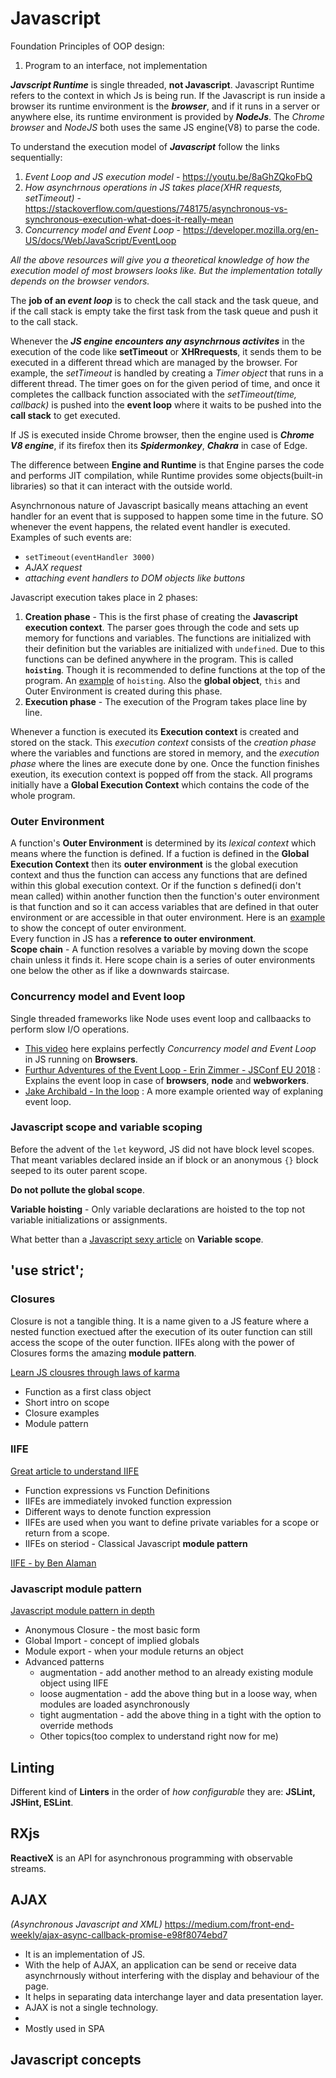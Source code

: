 # Javascript

Foundation Principles of OOP design:
1. Program to an interface, not implementation

***Javscript Runtime*** is single threaded, **not Javascript**. Javascript Runtime refers to the context in which Js is being run. If the Javascript is run inside a browser its runtime environment is the ***browser***, and if it runs in a server or anywhere else, its runtime environment is provided by ***NodeJs***. The *Chrome browser* and *NodeJS* both uses the same JS engine(V8) to parse the code.

To understand the execution model of ***Javascript*** follow the links sequentially:

1. *Event Loop and JS execution model* - https://youtu.be/8aGhZQkoFbQ
2. *How asynchrnous operations in JS takes place(XHR requests, setTimeout)* - https://stackoverflow.com/questions/748175/asynchronous-vs-synchronous-execution-what-does-it-really-mean
3. *Concurrency model and Event Loop* - https://developer.mozilla.org/en-US/docs/Web/JavaScript/EventLoop

*All the above resources will give you a theoretical knowledge of how the execution model of most browsers looks like. But the implementation totally depends on the browser vendors.*

The **job of an *event loop*** is to check the call stack and the task queue,  and if the call stack is empty take the first task from the task queue and push it to the call stack.

Whenever the ***JS engine encounters any asynchrnous activites*** in the execution of the code like **setTimeout** or **XHRrequests**, it sends them to be executed in a different thread which are managed by the browser. For example, the *setTimeout* is handled by creating a *Timer object* that runs in a different thread. The timer goes on for the given period of time, and once it completes the callback function associated with the *setTimeout(time, callback)* is pushed into the **event loop** where it waits to be pushed into the **call stack** to get executed. 

If JS is executed inside Chrome browser, then the engine used is ***Chrome V8 engine***, if its firefox then its ***Spidermonkey***, ***Chakra*** in case of Edge. 

The difference between **Engine and Runtime** is that Engine parses the code and performs JIT compilation, while Runtime provides some objects(built-in libraries) so that it can interact with the outside world. 


Asynchrnonous nature of Javascript basically means attaching an event handler for an event that is supposed to happen some time in the future. SO whenever the event happens, the related event handler is executed. Examples of such events are:
* `setTimeout(eventHandler 3000)`
* *AJAX request*
* *attaching event handlers to DOM objects like buttons*

Javascript execution takes place in 2 phases:

1. **Creation phase** - This is the first phase of creating the **Javascript execution context**. The parser goes through the code and sets up memory for functions and variables. The functions are initialized with their definition but the variables are initialized with `undefined`. Due to this functions can be defined anywhere in the program. This is called **`hoisting`**. Though it is recommended to define functions at the top of the program. An [example](hoisting/example.js) of `hoisting`. Also the **global object**, `this` and Outer Environment is created during this phase.
2. **Execution phase** - The execution of the Program takes place line by line. 

Whenever a function is executed its **Execution context** is created and stored on the stack. This *execution context* consists of the *creation phase* where the variables and functions are stored in memory, and the *execution phase* where the lines are execute done by one. Once the function finishes exeution, its execution context is popped off from the stack. All programs initially have a **Global Execution Context** which contains the code of the whole program. 

### Outer Environment
A function's **Outer Environment** is determined by its *lexical context* which means where the function is defined. If a fuction is defined in the **Global Execution Context** then its **outer environment** is the global execution context and thus the function can access any functions that are defined within this global execution context. Or if the function s defined(i don't mean called) within another function then the function's outer environment is that function and so it can access variables that are defined in that outer environment or are accessible in that outer environment.
Here is an [example](examples/outer-environment.js) to show the concept of outer environment. <br/>
Every function in JS has a **reference to outer environment**.  <br/>
**Scope chain** - A function resolves a variable by moving down the scope chain unless it finds it. Here scope chain is a series of outer environments one below the other as if like a downwards staircase.   

### Concurrency model and Event loop
Single threaded frameworks like Node uses event loop and callbaacks to perform slow I/O operations.
* [This video][8] here explains perfectly *Concurrency model and Event Loop* in JS running on **Browsers**.
* [Furthur Adventures of the Event Loop - Erin Zimmer - JSConf EU 2018][9] : Explains the event loop in case of **browsers**, **node** and **webworkers**.
* [Jake Archibald - In the loop][10] : A more example oriented way of explaning event loop. 

### Javascript scope and variable scoping

Before the advent of the `let` keyword, JS did not have block level scopes. That meant variables declared inside an if block or an anonymous `{}` block seeped to its outer parent scope.  

**Do not pollute the global scope**.

**Variable hoisting** - Only variable declarations are hoisted to the top not variable initializations or assignments.

What better than a [Javascript sexy article](http://javascriptissexy.com/javascript-variable-scope-and-hoisting-explained/) on **Variable scope**.




## 'use strict';

### Closures

Closure is not a tangible thing. It is a name given to a JS feature where a nested function exectued after the execution of its outer function can still access the scope of the outer function.
IIFEs along with the power of Closures forms the amazing **module pattern**.

[Learn JS clousres through laws of karma](https://engineering.salesforce.com/learn-javascript-closures-through-the-laws-of-karma-49d32d35b3f7)
* Function as a first class object
* Short intro on scope
* Closure examples
* Module pattern

### IIFE
[Great article to understand IIFE](https://medium.com/@vvkchandra/essential-javascript-mastering-immediately-invoked-function-expressions-67791338ddc6)
* Function expressions vs Function Definitions
* IIFEs are immediately invoked function expression
* Different ways to denote function expression
* IIFEs are used when you want to define private variables for a scope or return from a scope.
* IIFEs on steriod - Classical Javascript **module pattern**

[IIFE - by Ben Alaman](http://benalman.com/news/2010/11/immediately-invoked-function-expression/)


### Javascript module pattern

[Javascript module pattern in depth](http://www.adequatelygood.com/JavaScript-Module-Pattern-In-Depth.html)
* Anonymous Closure - the most basic form
* Global Import - concept of implied globals
* Module export - when your module returns an object
* Advanced patterns
    * augmentation - add another method to an already existing module object using IIFE 
    * loose augmentation - add the above thing but in a loose way, when modules are loaded asynchronously
    * tight augmentation - add the above thing in a tight with the option to override methods
    * Other topics(too complex to understand right now for me)

## Linting
Different kind of **Linters** in the order of *how configurable* they are: **JSLint, JSHint, ESLint**. 

## RXjs
**ReactiveX** is an API for asynchronous programming with observable streams.

## AJAX

*(Asynchronous Javascript and XML)* 
https://medium.com/front-end-weekly/ajax-async-callback-promise-e98f8074ebd7
  * It is an implementation of JS.
  * With the help of AJAX, an application can be send or receive data asynchrnously without interfering with the display and behaviour of the page.
  * It helps in separating data interchange layer and data presentation layer. 
  * AJAX is not a single technology.
  * 
  * Mostly used in SPA  
  


## Javascript concepts

[8]: https://www.youtube.com/watch?v=8aGhZQkoFbQ
[9]: https://www.youtube.com/watch?v=u1kqx6AenYw
[10]: https://www.youtube.com/watch?v=cCOL7MC4Pl0

